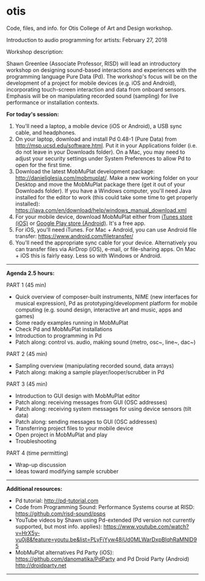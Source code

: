 # otis
Code, files, and info. for Otis College of Art and Design workshop.

Introduction to audio programming for artists: February 27, 2018

Workshop description:

Shawn Greenlee (Associate Professor, RISD) will lead an introductory workshop on designing sound-based interactions and experiences with the programming language Pure Data (Pd). The workshop's focus will be on the development of a project for mobile devices (e.g. iOS and Android), incorporating touch-screen interaction and data from onboard sensors. Emphasis will be on manipulating recorded sound (sampling) for live performance or installation contexts.

**For today's session:**

1. You'll need a laptop, a mobile device (iOS or Android), a USB sync cable, and headphones.
2. On your laptop, download and install Pd 0.48-1 (Pure Data) from <a href="http://msp.ucsd.edu/software.html" target="_blank">http://msp.ucsd.edu/software.html</a>.  Put it in your Applications folder (i.e. do not leave in your Downloads folder). On a Mac, you may need to adjust your security settings under System Preferences to allow Pd to open for the first time.  
3. Download the latest MobMuPlat development package: <a href="http://danieliglesia.com/mobmuplat/" target="_blank">http://danieliglesia.com/mobmuplat/</a>. Make a new working folder on your Desktop and move the MobMuPlat package there (get it out of your Downloads folder).  If you have a Windows computer, you'll need Java installed for the editor to work (this could take some time to get properly installed): https://java.com/en/download/help/windows_manual_download.xml
4. For your mobile device, download MobMuPlat either from <a href="https://itunes.apple.com/us/app/mobmuplat/id597679399?mt=8" target="_blank">iTunes store (iOS)</a> or <a href="https://play.google.com/store/apps/details?id=com.iglesiaintermedia.mobmuplat" target="_blank">Google Play store (Android)</a>.  It's a free app.
5. For iOS, you'll need iTunes.  For Mac + Android, you can use Android file transfer:  <a href="https://www.android.com/filetransfer/" target="_blank">https://www.android.com/filetransfer/</a>  
6. You'll need the appropriate sync cable for your device.  Alternatively you can transfer files via AirDrop (iOS), e-mail, or file-sharing apps. On Mac + iOS this is fairly easy. Less so with Windows or Android.

---

**Agenda 2.5 hours:**

PART 1 (45 min)
* Quick overview of composer-built instruments, NIME (new interfaces for musical expression), Pd as prototyping/development platform for mobile computing (e.g. sound design, interactive art and music, apps and games)
* Some ready examples running in MobMuPlat
* Check Pd and MobMuPlat installations
* Introduction to programming in Pd
* Patch along: control vs. audio, making sound (metro, osc~, line~, dac~)

PART 2 (45 min)
* Sampling overview (manipulating recorded sound, data arrays)
* Patch along: making a sample player/looper/scrubber in Pd

PART 3 (45 min)
* Introduction to GUI design with MobMuPlat editor
* Patch along: receiving messages from GUI (OSC addresses)
* Patch along: receiving system messages for using device sensors (tilt data)
* Patch along: sending messages to GUI (OSC addresses)
* Transferring project files to your mobile device
* Open project in MobMuPlat and play
* Troubleshooting

PART 4 (time permitting)
* Wrap-up discussion
* Ideas toward modifying sample scrubber

---

**Additional resources:**

* Pd tutorial: http://pd-tutorial.com
* Code from Programming Sound: Performance Systems course at RISD:  <a href="https://github.com/risd-sound/psps" target="_blank">https://github.com/risd-sound/psps</a>  
* YouTube videos by Shawn using Pd-extended (Pd version not currently supported, but most info. applies): https://www.youtube.com/watch?v=HrX5y-vu0j8&feature=youtu.be&list=PLyFjYyw48iUd0MLWarDxpBIqhRaMNID95
* MobMuPlat alternatives Pd Party (iOS): https://github.com/danomatika/PdParty and Pd Droid Party (Android) http://droidparty.net

---
